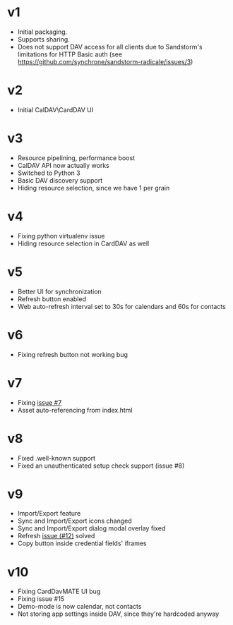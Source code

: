 # v1
* Initial packaging.
* Supports sharing.
* Does not support DAV access for all clients due to Sandstorm's limitations for HTTP Basic auth (see https://github.com/synchrone/sandstorm-radicale/issues/3)

# v2
* Initial CalDAV\CardDAV UI

# v3
* Resource pipelining, performance boost
* CalDAV API now actually works
* Switched to Python 3
* Basic DAV discovery support
* Hiding resource selection, since we have 1 per grain

# v4
* Fixing python virtualenv issue
* Hiding resource selection in CardDAV as well

# v5
* Better UI for synchronization
* Refresh button enabled
* Web auto-refresh interval set to 30s for calendars and 60s for contacts

# v6
* Fixing refresh button not working bug

# v7
* Fixing [issue #7](https://github.com/synchrone/sandstorm-radicale/issues/7)
* Asset auto-referencing from index.html

# v8
* Fixed .well-known support
* Fixed an unauthenticated setup check support (issue #8)

# v9
* Import/Export feature
* Sync and Import/Export icons changed
* Sync and Import/Export dialog modal overlay fixed
* Refresh [issue (#12)](https://github.com/synchrone/sandstorm-radicale/issues/7) solved
* Copy button inside credential fields' iframes

# v10
* Fixing CardDavMATE UI bug
* Fixing issue #15
* Demo-mode is now calendar, not contacts
* Not storing app settings inside DAV, since they're hardcoded anyway